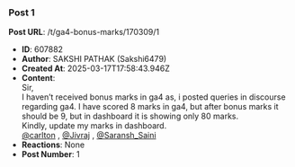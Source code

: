 ### Post 1
**Post URL**: /t/ga4-bonus-marks/170309/1
- **ID**: 607882
- **Author**: SAKSHI PATHAK (Sakshi6479)
- **Created At**: 2025-03-17T17:58:43.946Z
- **Content**:  
  Sir,<br>
I haven’t received bonus marks in ga4 as, i posted queries in discourse regarding ga4. I have scored 8 marks in ga4, but after bonus marks it should be 9, but in dashboard it is showing only 80 marks.<br>
Kindly, update my marks in dashboard.<br>
<a class="mention" href="/u/carlton">@carlton</a> , <a class="mention" href="/u/jivraj">@Jivraj</a> , <a class="mention" href="/u/saransh_saini">@Saransh_Saini</a>
- **Reactions**: None
- **Post Number**: 1

